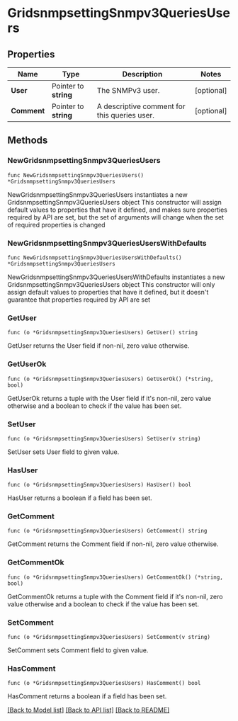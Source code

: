# GridsnmpsettingSnmpv3QueriesUsers

## Properties

Name | Type | Description | Notes
------------ | ------------- | ------------- | -------------
**User** | Pointer to **string** | The SNMPv3 user. | [optional] 
**Comment** | Pointer to **string** | A descriptive comment for this queries user. | [optional] 

## Methods

### NewGridsnmpsettingSnmpv3QueriesUsers

`func NewGridsnmpsettingSnmpv3QueriesUsers() *GridsnmpsettingSnmpv3QueriesUsers`

NewGridsnmpsettingSnmpv3QueriesUsers instantiates a new GridsnmpsettingSnmpv3QueriesUsers object
This constructor will assign default values to properties that have it defined,
and makes sure properties required by API are set, but the set of arguments
will change when the set of required properties is changed

### NewGridsnmpsettingSnmpv3QueriesUsersWithDefaults

`func NewGridsnmpsettingSnmpv3QueriesUsersWithDefaults() *GridsnmpsettingSnmpv3QueriesUsers`

NewGridsnmpsettingSnmpv3QueriesUsersWithDefaults instantiates a new GridsnmpsettingSnmpv3QueriesUsers object
This constructor will only assign default values to properties that have it defined,
but it doesn't guarantee that properties required by API are set

### GetUser

`func (o *GridsnmpsettingSnmpv3QueriesUsers) GetUser() string`

GetUser returns the User field if non-nil, zero value otherwise.

### GetUserOk

`func (o *GridsnmpsettingSnmpv3QueriesUsers) GetUserOk() (*string, bool)`

GetUserOk returns a tuple with the User field if it's non-nil, zero value otherwise
and a boolean to check if the value has been set.

### SetUser

`func (o *GridsnmpsettingSnmpv3QueriesUsers) SetUser(v string)`

SetUser sets User field to given value.

### HasUser

`func (o *GridsnmpsettingSnmpv3QueriesUsers) HasUser() bool`

HasUser returns a boolean if a field has been set.

### GetComment

`func (o *GridsnmpsettingSnmpv3QueriesUsers) GetComment() string`

GetComment returns the Comment field if non-nil, zero value otherwise.

### GetCommentOk

`func (o *GridsnmpsettingSnmpv3QueriesUsers) GetCommentOk() (*string, bool)`

GetCommentOk returns a tuple with the Comment field if it's non-nil, zero value otherwise
and a boolean to check if the value has been set.

### SetComment

`func (o *GridsnmpsettingSnmpv3QueriesUsers) SetComment(v string)`

SetComment sets Comment field to given value.

### HasComment

`func (o *GridsnmpsettingSnmpv3QueriesUsers) HasComment() bool`

HasComment returns a boolean if a field has been set.


[[Back to Model list]](../README.md#documentation-for-models) [[Back to API list]](../README.md#documentation-for-api-endpoints) [[Back to README]](../README.md)


